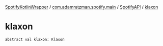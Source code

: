 [SpotifyKotlinWrapper](../../index.md) / [com.adamratzman.spotify.main](../index.md) / [SpotifyAPI](index.md) / [klaxon](./klaxon.md)

# klaxon

`abstract val klaxon: Klaxon`
